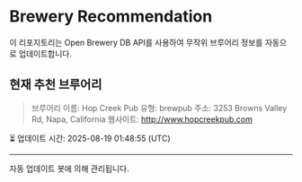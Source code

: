 # Brewery Recommendation

이 리포지토리는 Open Brewery DB API를 사용하여 무작위 브루어리 정보를 자동으로 업데이트합니다.

## 현재 추천 브루어리
> 브루어리 이름: Hop Creek Pub
유형: brewpub
주소: 3253 Browns Valley Rd, Napa, California
웹사이트: http://www.hopcreekpub.com

⏳ 업데이트 시간: 2025-08-19 01:48:55 (UTC)

---
자동 업데이트 봇에 의해 관리됩니다.